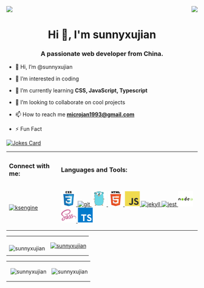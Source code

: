 
<p>
<!--   访问量 -->
  <a href="https://count.getloli.com/"><img src="https://count.getloli.com/get/@:sunnyxujian"></a>
<!--   天气 -->
  <img src="https://weather-icon.journeyad.repl.co/@wuhan?v=1" align="right">
</p>

<h1 align="center">Hi 👋, I'm sunnyxujian</h1>
<h3 align="center">A passionate web developer from China.</h3>

- 👋 Hi, I’m @sunnyxujian

- 👀 I’m interested in coding

- 🌱 I’m currently learning **CSS, JavaScript, Typescript**

- 💞️ I’m looking to collaborate on cool projects

- 📫 How to reach me **microjan1993@gmail.com**

- ⚡ Fun Fact

[![Jokes Card](https://readme-jokes.vercel.app/api)](#nolink)

<table>
  <tr>
    <th>
      <h3 align="left">Connect with me:</h3>
    </th>
    <th>
      <h3 align="left">Languages and Tools:</h3>
    </th>
  </tr>
  <tr>
    <td>
      <p align="left">
        <a href="https://codepen.io/sunnyxujian" target="blank"><img align="center" src="https://raw.githubusercontent.com/rahuldkjain/github-profile-readme-generator/master/src/images/icons/Social/codepen.svg" alt="ksengine" height="30" width="40" /></a
      </p>
    </td>
    <td>
      <p align="left"> <a href="https://www.w3schools.com/css/" target="_blank"> <img src="https://raw.githubusercontent.com/devicons/devicon/master/icons/css3/css3-original-wordmark.svg" alt="css3" width="40" height="40"/> </a> <a href="https://git-scm.com/" target="_blank"> <img src="https://www.vectorlogo.zone/logos/git-scm/git-scm-icon.svg" alt="git" width="40" height="40"/> </a> <a href="https://golang.org" target="_blank"> <img src="https://raw.githubusercontent.com/devicons/devicon/master/icons/go/go-original.svg" alt="go" width="40" height="40"/> </a> <a href="https://www.w3.org/html/" target="_blank"> <img src="https://raw.githubusercontent.com/devicons/devicon/master/icons/html5/html5-original-wordmark.svg" alt="html5" width="40" height="40"/> </a> <a href="https://developer.mozilla.org/en-US/docs/Web/JavaScript" target="_blank"> <img src="https://raw.githubusercontent.com/devicons/devicon/master/icons/javascript/javascript-original.svg" alt="javascript" width="40" height="40"/> </a> <a href="https://jekyllrb.com/" target="_blank"> <img src="https://www.vectorlogo.zone/logos/jekyllrb/jekyllrb-icon.svg" alt="jekyll" width="40" height="40"/> </a> <a href="https://jestjs.io" target="_blank"> <img src="https://www.vectorlogo.zone/logos/jestjsio/jestjsio-icon.svg" alt="jest" width="40" height="40"/> </a> <a href="https://nodejs.org" target="_blank"> <img src="https://raw.githubusercontent.com/devicons/devicon/master/icons/nodejs/nodejs-original-wordmark.svg" alt="nodejs" width="40" height="40"/> </a><a href="https://sass-lang.com" target="_blank"> <img src="https://raw.githubusercontent.com/devicons/devicon/master/icons/sass/sass-original.svg" alt="sass" width="40" height="40"/> </a> <a href="https://www.typescriptlang.org/" target="_blank"> <img src="https://raw.githubusercontent.com/devicons/devicon/master/icons/typescript/typescript-original.svg" alt="typescript" width="40" height="40"/> </a> </p>
    </td>
  </tr>
</table>
<table>
  <td>
    <p><img align="left" src="https://github-readme-stats.vercel.app/api/top-langs?username=sunnyxujian&show_icons=true&locale=en&layout=compact&bg_color=00000000&text_color=808080" alt="sunnyxujian" /></p>
  </td>
  <td>
    <p align="left"> <a href="#nolink"><img src="https://github-profile-trophy.vercel.app/?username=sunnyxujian&no-bg=true" alt="sunnyxujian" /></a> </p>
  </td>
</table>
<table>
  <td>
    <p>&nbsp;<img align="center" src="https://github-readme-stats.vercel.app/api?username=sunnyxujian&show_icons=true&locale=en&bg_color=00000000&text_color=808080" alt="sunnyxujian" /></p>
  </td>
  <td>
    <p><img align="center" src="https://github-readme-streak-stats.herokuapp.com/?user=sunnyxujian&background=00000000&currStreakNum=gray&sideNums=gray&currStreakLabel=gray&sideLabels=gray&dates=gray" alt="sunnyxujian" /></p>
  </td>
</table>
